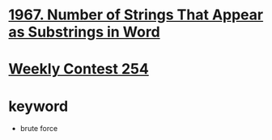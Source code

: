 # [1967. Number of Strings That Appear as Substrings in Word](https://leetcode.com/problems/number-of-strings-that-appear-as-substrings-in-word/)



# [Weekly Contest 254](https://leetcode.com/contest/weekly-contest-254)

# keyword
- brute force
